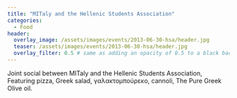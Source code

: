 ```yaml
---
title: "MITaly and the Hellenic Students Association"
categories:
  - Food
header:
  overlay_image: /assets/images/events/2013-06-30-hsa/header.jpg
  teaser: /assets/images/events/2013-06-30-hsa/header.jpg
  overlay_filter: 0.5 # same as adding an opacity of 0.5 to a black background
---
```


Joint social between MITaly and the Hellenic Students Association, Featuring pizza, Greek salad, γαλακτομπούρεκο, cannoli, The Pure Greek Olive oil.
